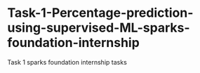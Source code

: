 # Task-1-Percentage-prediction-using-supervised-ML-sparks-foundation-internship
Task 1 sparks foundation internship tasks 
